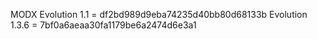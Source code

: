 MODX Evolution 1.1 = df2bd989d9eba74235d40bb80d68133b
Evolution 1.3.6 = 7bf0a6aeaa30fa1179be6a2474d6e3a1
